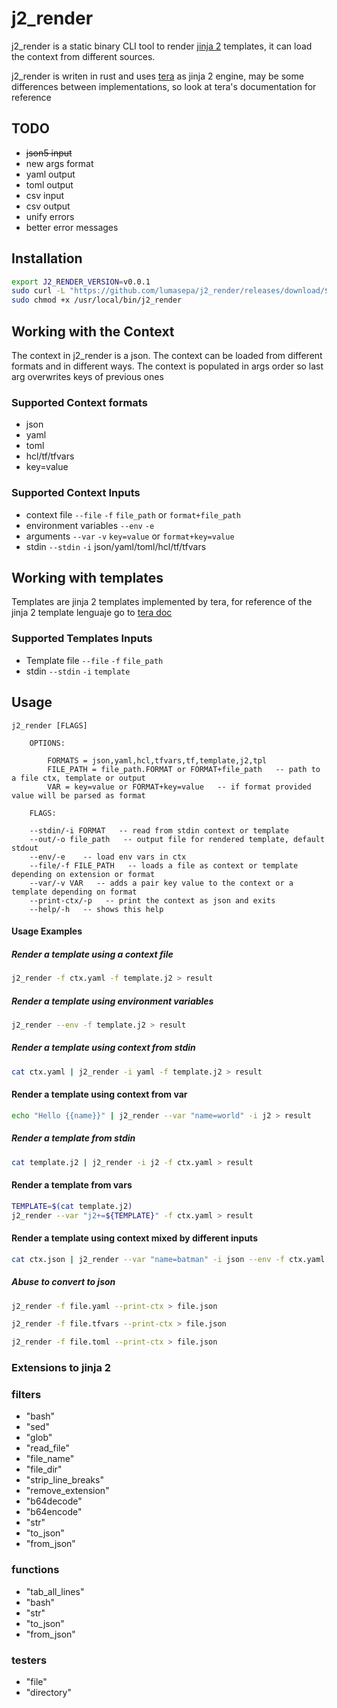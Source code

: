 # j2_render

j2_render is a static binary CLI tool to render [jinja 2]() templates, it can load the context from different sources.

j2_render is writen in rust and uses [tera]() as jinja 2 engine,
may be some differences between implementations, so look at tera's documentation for reference

## TODO

* ~~json5 input~~ 
* new args format
* yaml output
* toml output
* csv input
* csv output
* unify errors
* better error messages

## Installation

```bash 
export J2_RENDER_VERSION=v0.0.1 
sudo curl -L "https://github.com/lumasepa/j2_render/releases/download/${J2_RENDER_VERSION}/j2_render_$(uname | tr '[:upper:]' '[:lower:]')_amd64" -o /usr/local/bin/j2_render
sudo chmod +x /usr/local/bin/j2_render
```

## Working with the Context

The context in j2_render is a json.
The context can be loaded from different formats and in different ways.
The context is populated in args order so last arg overwrites keys of previous ones

### Supported Context formats

* json
* yaml
* toml
* hcl/tf/tfvars
* key=value

### Supported Context Inputs

* context file `--file` `-f` `file_path` or `format+file_path`
* environment variables `--env` `-e`
* arguments `--var` `-v` `key=value` or `format+key=value`
* stdin `--stdin` `-i` json/yaml/toml/hcl/tf/tfvars

## Working with templates
Templates are jinja 2 templates implemented by tera, for reference of the jinja 2 template lenguaje go to [tera doc]()

### Supported Templates Inputs

* Template file `--file` `-f` `file_path` 
* stdin `--stdin` `-i` `template`

## Usage

```
j2_render [FLAGS]

    OPTIONS:

        FORMATS = json,yaml,hcl,tfvars,tf,template,j2,tpl
        FILE_PATH = file_path.FORMAT or FORMAT+file_path   -- path to a file ctx, template or output
        VAR = key=value or FORMAT+key=value   -- if format provided value will be parsed as format

    FLAGS:

    --stdin/-i FORMAT   -- read from stdin context or template
    --out/-o file_path   -- output file for rendered template, default stdout
    --env/-e    -- load env vars in ctx
    --file/-f FILE_PATH   -- loads a file as context or template depending on extension or format
    --var/-v VAR   -- adds a pair key value to the context or a template depending on format
    --print-ctx/-p   -- print the context as json and exits
    --help/-h   -- shows this help
```

#### Usage Examples

##### Render a template using a context file

```bash
j2_render -f ctx.yaml -f template.j2 > result
```

##### Render a template using environment variables

```bash
j2_render --env -f template.j2 > result
```

##### Render a template using context from stdin

```bash
cat ctx.yaml | j2_render -i yaml -f template.j2 > result
```

#### Render a template using context from var

```bash
echo "Hello {{name}}" | j2_render --var "name=world" -i j2 > result
```

##### Render a template from stdin 

```bash
cat template.j2 | j2_render -i j2 -f ctx.yaml > result
```

#### Render a template from vars

```bash
TEMPLATE=$(cat template.j2)
j2_render --var "j2+=${TEMPLATE}" -f ctx.yaml > result
```

#### Render a template using context mixed by different inputs

```bash
cat ctx.json | j2_render --var "name=batman" -i json --env -f ctx.yaml --var "json+list=[1,2,3]" -f template.j2 > result
```

##### Abuse to convert to json

```bash
j2_render -f file.yaml --print-ctx > file.json
```

```bash
j2_render -f file.tfvars --print-ctx > file.json
```

```bash
j2_render -f file.toml --print-ctx > file.json
```

### Extensions to jinja 2

### filters

* "bash"
* "sed"
* "glob"
* "read_file"
* "file_name"
* "file_dir"
* "strip_line_breaks"
* "remove_extension"
* "b64decode"
* "b64encode"
* "str"
* "to_json"
* "from_json"

### functions

* "tab_all_lines"
* "bash"
* "str"
* "to_json"
* "from_json"

### testers

* "file"
* "directory"




